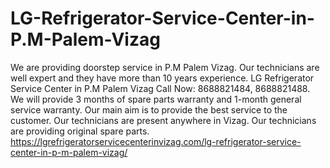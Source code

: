 # LG-Refrigerator-Service-Center-in-P.M-Palem-Vizag
We are providing doorstep service in P.M Palem Vizag. Our technicians are well expert and they have more than 10 years experience. LG Refrigerator Service Center in P.M Palem Vizag Call Now: 8688821484, 8688821488. We will provide 3 months of spare parts warranty and 1-month general service warranty. Our main aim is to provide the best service to the customer. Our technicians are present anywhere in Vizag. Our technicians are providing original spare parts. https://lgrefrigeratorservicecenterinvizag.com/lg-refrigerator-service-center-in-p-m-palem-vizag/
